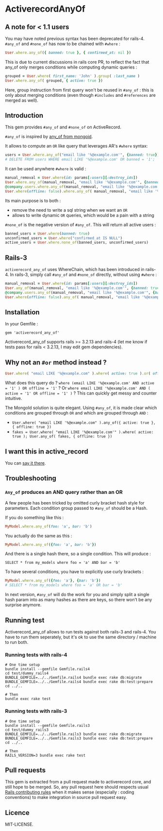 # ActiverecordAnyOf

## A note for < 1.1 users

You may have noted previous syntax has been deprecated for rails-4. `#any_of`
and `#none_of` has now to be chained with `#where` :

```ruby
User.where.any_of({ banned: true }, { confirmed_at: nil })
```

This is due to current discussions in rails core PR, to reflect the fact that any_of only merges conditions while computing dynamic queries :

```ruby
grouped = User.where( first_name: 'John' ).group( :last_name )
User.where.any_of( grouped, { active: true })
```

Here, group instruction from first query won't be reused in `#any_of` : this is only about merging conditions (even though `#includes` and `#references` are merged as well).


## Introduction

This gem provides `#any_of` and `#none_of` on ActiveRecord.

`#any_of` is inspired by [any_of from mongoid](http://two.mongoid.org/docs/querying/criteria.html#any_of).

It allows to compute an `OR` like query that leverages AR's `#where` syntax:

```ruby
users = User.where.any_of("email like '%@example.com'", {banned: true}).destroy_all
# DELETE FROM users WHERE email LIKE '%@example.com' OR banned = '1';
```

It can be used anywhere `#where` is valid :

```ruby
manual_removal = User.where(id: params[:users][:destroy_ids])
User.where.any_of(manual_removal, "email like '%@example.com'", {banned: true})
@company.users.where.any_of(manual_removal, "email like '%@example.com'", {banned: true})
User.where(offline: false).where.any_of( manual_removal, "email like '%@example.com'", {banned: true})
```

Its main purpose is to both :

* remove the need to write a sql string when we want an `OR`
* allows to write dynamic `OR` queries, which would be a pain with a string

`#none_of` is the negative version of `#any_of`. This will return all active users :

```ruby
banned_users = User.where(banned: true)
unconfirmed_users = User.where("confirmed_at IS NULL")
active_users = User.where.none_of(banned_users, unconfirmed_users)
```

## Rails-3

`activerecord_any_of` uses WhereChain, which has been introduced in rails-4. In
rails-3, simply call `#any_of` and `#none_of` directly, without using `#where` :

```ruby
manual_removal = User.where(id: params[:users][:destroy_ids])
User.any_of(manual_removal, "email like '%@example.com'", {banned: true})
@company.users.any_of(manual_removal, "email like '%@example.com'", {banned: true})
User.where(offline: false).any_of( manual_removal, "email like '%@example.com'", {banned: true})
```

## Installation

In your Gemfile :

```
gem 'activerecord_any_of'
```

Activerecord_any_of supports rails >= 3.2.13 and rails-4 (let me know if tests
pass for rails < 3.2.13, I may edit gem dependencies).


## Why not an `#or` method instead ?

```ruby
User.where( "email LIKE '%@example.com" ).where( active: true ).or( offline: true )
```

What does this query do ? `where (email LIKE '%@example.com' AND active = '1' )
OR offline = '1'` ? Or `where email LIKE '%@example.com' AND ( active = '1' OR
offline = '1' )` ? This can quickly get messy and counter intuitive.

The MongoId solution is quite elegant. Using `#any_of`, it is made clear which
conditions are grouped through `OR` and which are grouped through `AND` : 

* `User.where( "email LIKE '%@example.com" ).any_of({ active: true }, { offline: true })`
* `fakes = User.where( "email LIKE '%@example.com'" ).where( active: true ); User.any_of( fakes, { offline: true })` 


## I want this in active_record

You can [say it there](https://github.com/rails/rails/pull/10891).


## Troubleshooting

### `Any_of` produces an AND query rather than an OR

A few people has been tricked by omitted curly bracket hash style for
parameters. Each condition group passed to `#any_of` should be a Hash.

If you do something like this :

```ruby
MyModel.where.any_of(foo: 'a', bar: 'b')
```

You actually do the same as this :

```ruby
MyModel.where.any_of({foo: 'a', bar: 'b'})
```

And there is a single hash there, so a single condition. This will produce :

```
SELECT * from my_models where foo = 'a' AND bar = 'b'
```

To have several conditions, you have to explicitly use curly brackets :

```ruby
MyModel.where.any_of({foo: 'a'}, {bar: 'b'})
# SELECT * from my_models where foo = 'a' OR bar = 'b'
```

In next version, `#any_of` will do the work for you and simply split a single
hash param into as many hashes as there are keys, so there won't be any
surprise anymore.


## Running test

Activerecord_any_of allows to run tests against both rails-3 and rails-4. You
have to run them seperately, but it's ok to use the same directory / machine to
run both.

### Running tests with rails-4

```shell
# One time setup
bundle install --gemfile Gemfile.rails4
cd test/dummy_rails4
BUNDLE_GEMFILE=../../Gemfile.rails4 bundle exec rake db:migrate
BUNDLE_GEMFILE=../../Gemfile.rails4 bundle exec rake db:test:prepare
cd ../..

# Then
bundle exec rake test
```

### Running tests with rails-3

```shell
# One time setup
bundle install --gemfile Gemfile.rails3
cd test/dummy_rails3
BUNDLE_GEMFILE=../../Gemfile.rails3 bundle exec rake db:migrate
BUNDLE_GEMFILE=../../Gemfile.rails3 bundle exec rake db:test:prepare
cd ../..

# Then
RAILS_VERSION=3 bundle exec rake test
```


## Pull requests

This gem is extracted from a pull request made to activerecord core, and
still hope to be merged. So, any pull request here should respects usual
[Rails contributing rules](http://guides.rubyonrails.org/contributing_to_ruby_on_rails.html#contributing-to-the-rails-code)
when it makes sense (especially : coding conventions) to make integration
in source pull request easy.


## Licence

MIT-LICENSE.
